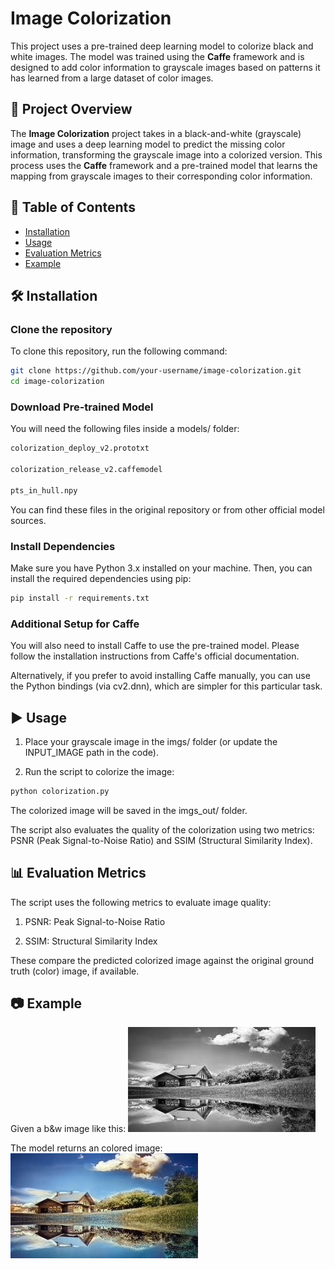 # Image Colorization

This project uses a pre-trained deep learning model to colorize black and white images. The model was trained using the **Caffe** framework and is designed to add color information to grayscale images based on patterns it has learned from a large dataset of color images.

## 📌 Project Overview

The **Image Colorization** project takes in a black-and-white (grayscale) image and uses a deep learning model to predict the missing color information, transforming the grayscale image into a colorized version. This process uses the **Caffe** framework and a pre-trained model that learns the mapping from grayscale images to their corresponding color information.


## 📁 Table of Contents

- [Installation](#installation)
- [Usage](#usage)
- [Evaluation Metrics](#evaluation-metrics)
- [Example](#example)

## 🛠️ Installation

### Clone the repository

To clone this repository, run the following command:

```bash
git clone https://github.com/your-username/image-colorization.git
cd image-colorization
```

### Download Pre-trained Model
You will need the following files inside a models/ folder:

```bash
colorization_deploy_v2.prototxt

colorization_release_v2.caffemodel

pts_in_hull.npy
```
You can find these files in the original repository or from other official model sources.

### Install Dependencies
Make sure you have Python 3.x installed on your machine. Then, you can install the required dependencies using pip:

```bash
pip install -r requirements.txt
```

### Additional Setup for Caffe
You will also need to install Caffe to use the pre-trained model. Please follow the installation instructions from Caffe's official documentation.

Alternatively, if you prefer to avoid installing Caffe manually, you can use the Python bindings (via cv2.dnn), which are simpler for this particular task.

## ▶️ Usage
1. Place your grayscale image in the imgs/ folder (or update the INPUT_IMAGE path in the code).

2. Run the script to colorize the image:

```bash
python colorization.py
```
The colorized image will be saved in the imgs_out/ folder.

The script also evaluates the quality of the colorization using two metrics: PSNR (Peak Signal-to-Noise Ratio) and SSIM (Structural Similarity Index).

## 📊 Evaluation Metrics

The script uses the following metrics to evaluate image quality:

1. PSNR: Peak Signal-to-Noise Ratio

2. SSIM: Structural Similarity Index

These compare the predicted colorized image against the original ground truth (color) image, if available.

## 📷 Example

Given a b&w image like this:
![B&W image](imgs\image1.jpeg)

The model returns an colored image:
![Colored image](imgs_out\image1_output.jpeg)

